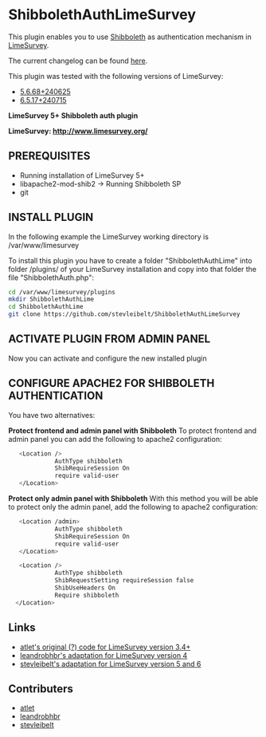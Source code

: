 # ShibbolethAuthLimeSurvey

This plugin enables you to use [Shibboleth](https://www.shibboleth.net/) as authentication mechanism in [LimeSurvey](https://www.limesurvey.org).

The current changelog can be found [here](CHANGELOG.md).

This plugin was tested with the following versions of LimeSurvey:

* [5.6.68+240625](https://github.com/LimeSurvey/LimeSurvey/tree/5.6.68%2B240625)
* [6.5.17+240715](https://github.com/LimeSurvey/LimeSurvey/tree/6.5.17%2B240715)

**LimeSurvey 5+ Shibboleth auth plugin**

**LimeSurvey: http://www.limesurvey.org/**

## PREREQUISITES
* Running installation of LimeSurvey 5+
* libapache2-mod-shib2 -> Running Shibboleth SP
* git

## INSTALL PLUGIN

In the following example the LimeSurvey working directory is /var/www/limesurvey

To install this plugin you have to create a folder "ShibbolethAuthLime" into folder /plugins/ of your LimeSurvey installation and copy into that folder the file "ShibbolethAuth.php":

```bash
cd /var/www/limesurvey/plugins
mkdir ShibbolethAuthLime
cd ShibbolethAuthLime
git clone https://github.com/stevleibelt/ShibbolethAuthLimeSurvey
```
## ACTIVATE PLUGIN FROM ADMIN PANEL

Now you can activate and configure the new installed plugin

## CONFIGURE APACHE2 FOR SHIBBOLETH AUTHENTICATION

You have two alternatives:

**Protect frontend and admin panel with Shibboleth**
To protect frontend and admin panel you can add the following to apache2 configuration:
```bash
   <Location />
             AuthType shibboleth
             ShibRequireSession On
             require valid-user
   </Location>
```

**Protect only admin panel with Shibboleth**
With this method you will be able to protect only the admin panel, add the following to apache2 configuration:
```bash
   <Location /admin>
             AuthType shibboleth
             ShibRequireSession On
             require valid-user
   </Location>

   <Location />
             AuthType shibboleth
             ShibRequestSetting requireSession false
             ShibUseHeaders On
             Require shibboleth
  </Location>
```

## Links

* [atlet's original (?) code for LimeSurvey version 3.4+](https://github.com/atlet/LimeSurvey-ShibbolethAuth)
* [leandrobhbr's adaptation for LimeSurvey version 4](https://github.com/leandrobhbr/ShibbolethAuthLimeSurvey)
* [stevleibelt's adaptation for LimeSurvey version 5 and 6](https://github.com/stevleibelt/ShibbolethAuthLimeSurvey)

## Contributers

* [atlet](https://github.com/atlet)
* [leandrobhbr](https://github.com/leandrobhbr)
* [stevleibelt](https://github.com/stevleibelt)

